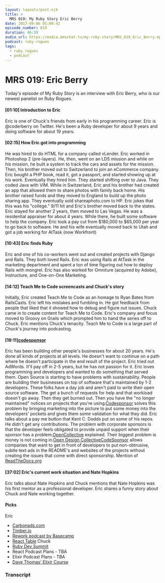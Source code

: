 ```yaml
---
layout: layouts/post.njk
title: >
  MRS 019: My Ruby Story Eric Berry
date: 2017-09-06 05:00:42
episode_number: 019
duration: 46:39
audio_url: https://media.devchat.tv/my-ruby-story/MRS_019_Eric_Berry.mp3
podcast: ruby-rogues
tags:
  - ruby_rogues
  - podcast
---
```


# MRS 019: Eric Berry

Today's episode of My Ruby Story is an interview with Eric Berry, who is our newest panelist on Ruby Rogues.

#### [01:10] Introduction to Eric

Eric is one of Chuck's friends from early in his programming career. Eric is @coderberry on Twitter. He's been a Ruby developer for about 9 years and doing software for about 19 years.

#### [02:15] How Eric got into programming

He was hired to do HTML for a company called vLender. Eric worked in Photoshop 2 (pre-layers). He, then, went on an LDS mission and while on his mission, he built a system to track the cars and assets for the mission. Then, his brother moved out to Switzerland to join an eCommerce company. Eric bought a PHP book, read it, got a passport, and started showing up at his work. Eventually they hired him. They started shifting over to Java. They coded Java with VIM. While in Switzerland, Eric and his brother had created an app that allowed them to share photos with family back home. His brother raised funds and they moved to England to build up the photo sharing app. They eventually sold shareaphoto.com to HP. Eric jokes that this was his "college." 9/11 hit and Eric's brother moved back to the states. Eric stayed for another 2 years, then moved to Las Vegas. He was a residential appraiser for about 4 years. While there, he built some software to help the company. Eric took a pay cut from $180,000 to $65,000 per year to go back to software. He and his wife eventually moved back to Utah and got a job working for AtTask (now Workfront)

#### [10:43] Eric finds Ruby

Eric and one of his co-workers went out and created projects with Django and Rails. They both loved Rails. Eric was using Rails at AtTask in the marketing department and spent a ton of time figuring out how to deploy Rails with mongrel. Eric has also worked for Omniture (acquired by Adobe), Instructure, and One-on-One Marketing.

#### [14:12] Teach Me to Code screencasts and Chuck's story

Initially, Eric created Teach Me to Code as an homage to Ryan Bates from RailsCasts. Eric left his mistakes and fumbling in. He got feedback from people that liked that it showed how to debug and figure out issues. Chuck came in to create content for Teach Me to Code. Eric's company and focus moved to Groovy on Grails which prompted him to hand the series off to Chuck. Eric mentions Chuck's tenacity. Teach Me to Code is a large part of Chuck's journey into podcasting.

#### [19:11][codesponsor](http://codesponsor.io)

Eric has been building other people's businesses for about 20 years. He's done all kinds of projects at all levels. He doesn't want to continue on a path where he doesn't participate in the end result of the project. Eric tried out AdWords. It'll pay off in 2-5 years, but he has not passion for it. Eric loves programming and developers and wanted to do something that served them. Open Source is starting to have problems with sustainability. People are building their businesses on top of software that's maintained by 1-2 developers. These folks have a day job and aren't paid to write their open source software. The get a bunch of requests for help and that workload doesn't go away. Then they get burned out. Then you have the "no longer maintained" notices on projects that you're using.[Codesponsor](http://codesponsor.io) solves this problem by bringing marketing into the picture to put some money into the developers' pockets and gives them some validation for what they did. Eric talks about a pay me button that Kent C. Dodds put on some of his repos. He didn't get any contributions. The problem with corporate sponsors is that the developer feels obligated to provide unpaid support when their sponsor has a problem.[OpenCollective](https://opencollective.com/) explained. Their biggest problem is money is not coming in.[Open Design Collective](https://opencollective.com/opensourcedesign)[CodeSponsor](http://codesponsor.io) allows companies that want to get in front of developers to put non-obtrusive, subtle text ads in the README's and websites of the projects without creating the issues that come with direct sponsorship. Mention of [ReadTheDocs.org](http://readthedocs.org)

#### [37:02] Eric's current work situation and Nate Hopkins

Eric talks about Nate Hopkins and Chuck mentions that Nate Hopkins was his first mentor as a professional developer. Eric shares a funny story about Chuck and Nate working together.

#### Picks

Eric

- [Carbonads.com](http://carbonads.com)
- [Timber.io](http://timber.io)
- [Rework podcast by Basecamp](https://rework.fm/)
- [React Table](https://react-table.js.org/#/story/readme)
  Chuck
- [Ruby Dev Summit](http://rubydevsummit.com)
- React Podcast Plans - TBA
- Elixir Podcast Plans - TBA
- [Dave Thomas' Elixir Course](https://coding-gnome.thinkific.com/courses/elixir-for-programmers?ref=9e8747)

### Transcript
